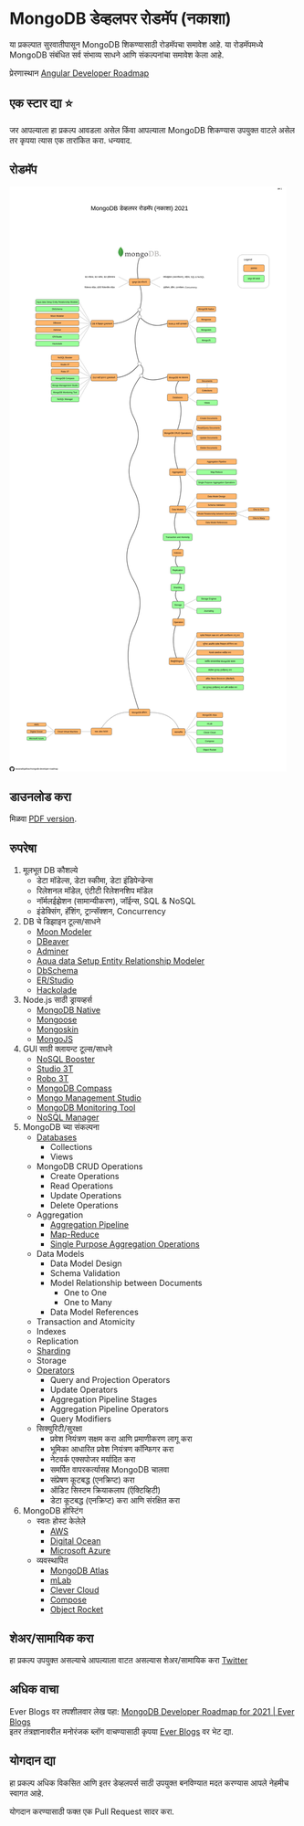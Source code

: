 # MongoDB डेव्हलपर रोडमॅप (नकाशा)

या प्रकल्पात सुरवातीपासून MongoDB शिकण्यासाठी रोडमॅपचा समावेश आहे. या रोडमॅपमध्ये MongoDB संबंधित सर्व संभाव्य साधने आणि संकल्पनांचा समावेश केला आहे.
<br>

प्रेरणास्थान [Angular Developer Roadmap](https://github.com/sulco/angular-developer-roadmap/)

## एक स्टार द्या ⭐
जर आपल्याला हा प्रकल्प आवडला असेल किंवा आपल्याला MongoDB शिकण्यास उपयुक्त वाटले असेल तर कृपया त्यास एक तारांकित करा. धन्यवाद.

## रोडमॅप

![रोडमॅप](./mongodb-dev-roadmap-mr.png)

## डाउनलोड करा

मिळवा [PDF version](./mongodb-dev-roadmap-mr.pdf).

## रुपरेषा
1.  मूलभूत DB कौशल्ये
    - डेटा मॉडेल्स, डेटा स्कीमा, डेटा इंडिपेन्डेन्स
    - रिलेशनल मॉडेल, एंटीटी रिलेशनशिप मॉडेल
    - नॉर्मलईझेशन (सामान्यीकरण), जॉईन्स, SQL & NoSQL
    - इंडेक्सिंग, हॅशिंग, ट्रान्सॅक्शन, Concurrency
2.  DB चे डिझाइन टूल्स/साधने
    - [Moon Modeler](https://www.datensen.com/mongodb-design-tool.html)
    - [DBeaver](https://dbeaver.io/)
    - [Adminer](https://www.adminer.org/)
    - [Aqua data Setup Entity Relationship Modeler](https://www.aquafold.com/aquadatastudio/er_modeler)
    - [DbSchema](https://dbschema.com/)
    - [ER/Studio](https://www.idera.com/er-studio-data-architect-software)
    - [Hackolade](https://hackolade.com/)
3.  Node.js साठी ड्रायव्हर्स
    - [MongoDB Native](https://github.com/mongodb/node-mongodb-native)
    - [Mongoose](https://mongoosejs.com/)
    - [Mongoskin](https://www.npmjs.com/package/mongoskin)
    - [MongoJS](https://github.com/mongo-js/mongojs)
4.  GUI साठी क्लायन्ट टूल्स/साधने
    - [NoSQL Booster](https://nosqlbooster.com/)
    - [Studio 3T](https://studio3t.com/)
    - [Robo 3T](https://robomongo.org/)
    - [MongoDB Compass](https://www.mongodb.com/products/compass)
    - [Mongo Management Studio](http://mms.litixsoft.de/)
    - [MongoDB Monitoring Tool](https://www.solarwinds.com/database-performance-monitor/integrations/mongodb-monitoring)
    - [NoSQL Manager](https://www.mongodbmanager.com/)
5.  MongoDB च्या संकल्पना
    - [Databases](https://docs.mongodb.com/manual/core/databases-and-collections/)
      - Collections
      - Views
    - MongoDB CRUD Operations
      - Create Operations
      - Read Operations
      - Update Operations
      - Delete Operations
    - Aggregation
      - [Aggregation Pipeline](https://docs.mongodb.com/manual/aggregation/#aggregation-framework)
      - [Map-Reduce](https://docs.mongodb.com/manual/aggregation/#aggregation-map-reduce)
      - [Single Purpose Aggregation Operations](https://docs.mongodb.com/manual/aggregation/#single-purpose-agg-operations)
    - Data Models
      - Data Model Design
      - Schema Validation
      - Model Relationship between Documents
        - One to One
        - One to Many
      - Data Model References
    - Transaction and Atomicity
    - Indexes
    - Replication
    - [Sharding](https://docs.mongodb.com/manual/reference/glossary/#term-sharding)
    - Storage
    - [Operators](https://docs.mongodb.com/manual/reference/operator/)
      - Query and Projection Operators
      - Update Operators
      - Aggregation Pipeline Stages
      - Aggregation Pipeline Operators
      - Query Modifiers
    - सिक्युरिटी/सुरक्षा
      - प्रवेश नियंत्रण सक्षम करा आणि प्रमाणीकरण लागू करा
      - भूमिका आधारित प्रवेश नियंत्रण कॉन्फिगर करा
      - नेटवर्क एक्सपोजर मर्यादित करा
      - समर्पित वापरकर्त्यासह MongoDB चालवा
      - संप्रेषण कूटबद्ध (एनक्रिप्ट) करा
      - ऑडिट सिस्टम क्रियाकलाप (ऍक्टिव्हिटी)
      - डेटा कूटबद्ध (एनक्रिप्ट) करा आणि संरक्षित करा
6.  MongoDB होस्टिंग
    - स्वतः होस्ट केलेले
      - [AWS](https://aws.amazon.com/)
      - [Digital Ocean](https://www.digitalocean.com/)
      - [Microsoft Azure](https://azure.microsoft.com/en-in/)
    - व्यवस्थापित
      - [MongoDB Atlas](https://www.mongodb.com/cloud/atlas)
      - [mLab](https://mlab.com/)
      - [Clever Cloud](https://www.clever-cloud.com/en/)
      - [Compose](https://www.compose.com/databases/mongodb)
      - [Object Rocket](https://www.objectrocket.com/)


## शेअर/सामायिक करा

हा प्रकल्प उपयुक्त असल्याचे आपल्याला वाटत असल्यास शेअर/सामायिक करा [Twitter](https://twitter.com/intent/tweet?url=https://github.com/navanathjadhav/mongodb-developer-roadmap)

## अधिक वाचा
Ever Blogs वर तपशीलवार लेख पहा: [MongoDB Developer Roadmap for 2021 | Ever Blogs](https://everblogs.com/database/mongodb-developer-roadmap-for-2021/)
<br>
इतर तंत्रज्ञानावरील मनोरंजक ब्लॉग वाचण्यासाठी कृपया [Ever Blogs](https://everblogs.com/) वर भेट द्या.

## योगदान द्या

हा प्रकल्प अधिक विकसित आणि इतर डेव्हलपर्स साठी उपयुक्त बनविण्यात मदत करण्यास आपले नेहमीच स्वागत आहे.

योगदान करण्यासाठी फक्त एक Pull Request सादर करा.


